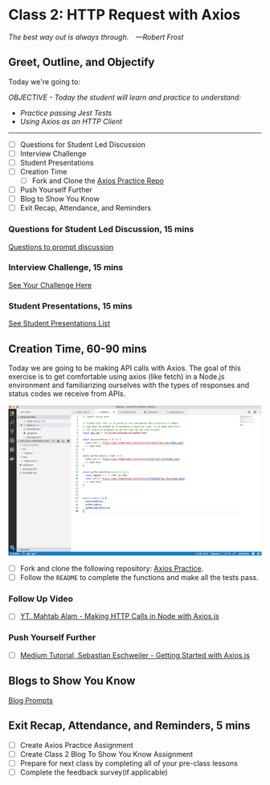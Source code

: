 # Class 2: HTTP Request with Axios

<!-- ! HIDE FROM STUDENT; INSTRUCTOR ONLY CONTENT -->
<!-- ## Instructor Only Content - HIDE FROM STUDENTS -->

<!-- ! END INSTRUCTOR ONLY CONTENT -->

*The best way out is always through. —Robert Frost*

## Greet, Outline, and Objectify

<!-- SMART: Specific, Measurable, Attainable, Relevant, and Timely. -->
<!-- https://examples.yourdictionary.com/well-written-examples-of-learning-objectives.html -->

Today we're going to:
  
*OBJECTIVE - Today the student will learn and practice to understand:*

* *Practice passing Jest Tests*
* *Using Axios as an HTTP Client*

*****

- [ ] Questions for Student Led Discussion
- [ ] Interview Challenge
- [ ] Student Presentations
- [ ] Creation Time
    * [ ] Fork and Clone the [Axios Practice Repo](https://github.com/AustinCodingAcademy/311_wk1_day2_axios)
- [ ] Push Yourself Further
- [ ] Blog to Show You Know
- [ ] Exit Recap, Attendance, and Reminders

### Questions for Student Led Discussion, 15 mins
<!-- This section should be structured with the 5E model: https://lesley.edu/article/empowering-students-the-5e-model-explained -->

[Questions to prompt discussion](./../additionalResources/questionsForDiscussion/qfd-class-2.md)

### Interview Challenge, 15 mins
<!-- The last two E happen here: elaborate and evaluate  -->
<!-- this sections should have a challenge that can be solved with the skills they've learned since their last class. -->
<!-- ! HIDDEN CONTENT: INSTRUCTOR ONLY -->
[See Your Challenge Here](./../additionalResources/interviewChallenges.md)
<!-- ! END HIDDEN CONTENT: INSTRUCTOR ONLY -->

### Student Presentations, 15 mins

[See Student Presentations List](./../additionalResources/studentPresentations.md)

## Creation Time, 60-90 mins

Today we are going to be making API calls with Axios. The goal of this exercise is to get comfortable using axios (like fetch) in a Node.js environment and familiarizing ourselves with the types of responses and status codes we receive from APIs.

![day2-axios-practice-repo-screenshot](./../images/day2-axios-practice-repo-screenshot.png)

- [ ] Fork and clone the following repository: [Axios Practice](https://github.com/AustinCodingAcademy/311_wk1_day2_axios).
- [ ] Follow the `README` to complete the functions and make all the tests pass.

### Follow Up Video

- [ ] [YT, Mahtab Alam - Making HTTP Calls in Node with Axios.js](https://youtu.be/vNYZQ2Bqg_0)

### Push Yourself Further

- [ ] [Medium Tutorial, Sebastian Eschweiler - Getting Started with Axios.js](https://medium.com/codingthesmartway-com-blog/getting-started-with-axios-166cb0035237)

## Blogs to Show You Know

[Blog Prompts](./../additionalResources/blogPrompts.md)

## Exit Recap, Attendance, and Reminders, 5 mins

- [ ] Create Axios Practice Assignment
- [ ] Create Class 2 Blog To Show You Know Assignment
- [ ] Prepare for next class by completing all of your pre-class lessons
- [ ] Complete the feedback survey(if applicable)

<!-- <iframe id="openedx-zollege" src="https://openedx.zollege.com/feedback" style="width: 100%; height: 500px; border: 0">Browser not compatible.</iframe>
<script src="https://openedx.zollege.com/assets/index.js" type="application/javascript"></script> -->

<!-- TODO Create 3 question exit questions -->

<!-- TODO INSERT Student Feedback From -->

<!-- TODO INSERT *HIDDEN* Instructor Feedback Form -->
